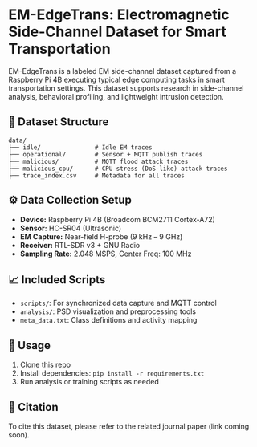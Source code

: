 # EM-EdgeTrans: Electromagnetic Side-Channel Dataset for Smart Transportation

EM-EdgeTrans is a labeled EM side-channel dataset captured from a Raspberry Pi 4B executing typical edge computing tasks in smart transportation settings. This dataset supports research in side-channel analysis, behavioral profiling, and lightweight intrusion detection.

## 📁 Dataset Structure
```
data/
├── idle/               # Idle EM traces
├── operational/        # Sensor + MQTT publish traces
├── malicious/          # MQTT flood attack traces
├── malicious_cpu/      # CPU stress (DoS-like) attack traces
├── trace_index.csv     # Metadata for all traces
```

## ⚙️ Data Collection Setup
- **Device:** Raspberry Pi 4B (Broadcom BCM2711 Cortex-A72)
- **Sensor:** HC-SR04 (Ultrasonic)
- **EM Capture:** Near-field H-probe (9 kHz – 9 GHz)
- **Receiver:** RTL-SDR v3 + GNU Radio
- **Sampling Rate:** 2.048 MSPS, Center Freq: 100 MHz

## 📈 Included Scripts
- `scripts/`: For synchronized data capture and MQTT control
- `analysis/`: PSD visualization and preprocessing tools
- `meta_data.txt`: Class definitions and activity mapping

## 📄 Usage
1. Clone this repo
2. Install dependencies: `pip install -r requirements.txt`
3. Run analysis or training scripts as needed


## 🔗 Citation
To cite this dataset, please refer to the related journal paper (link coming soon).
